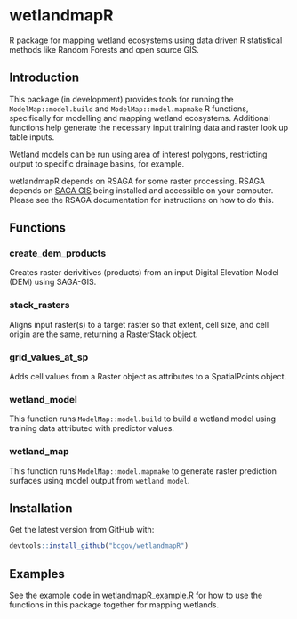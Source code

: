 # wetlandmapR
R package for mapping wetland ecosystems using data driven R statistical methods like Random Forests and open source GIS.

## Introduction
This package (in development) provides tools for running the `ModelMap::model.build` and `ModelMap::model.mapmake` R functions, specifically for modelling and mapping wetland ecosystems. Additional functions help generate the necessary input training data and raster look up table inputs.

Wetland models can be run using area of interest polygons, restricting output to specific drainage basins, for example.

wetlandmapR depends on RSAGA for some raster processing. RSAGA depends on [SAGA GIS](http://www.saga-gis.org/en/index.html) being installed and accessible on your computer. Please see the RSAGA documentation for instructions on how to do this.

## Functions
### create_dem_products
Creates raster derivitives (products) from an input Digital Elevation Model (DEM) using SAGA-GIS.

### stack_rasters
Aligns input raster(s) to a target raster so that extent, cell size, and cell origin are the same, returning a RasterStack object.

### grid_values_at_sp
Adds cell values from a Raster object as attributes to a SpatialPoints object.

### wetland_model
This function runs `ModelMap::model.build` to build a wetland model using training data attributed with predictor values.

### wetland_map
This function runs `ModelMap::model.mapmake` to generate raster prediction surfaces using model output from `wetland_model`.

## Installation
Get the latest version from GitHub with:
```r
devtools::install_github("bcgov/wetlandmapR")
```

## Examples
See the example code in [wetlandmapR_example.R](wetlandmapR_example.R) for how to use the functions in this package together for mapping wetlands.
